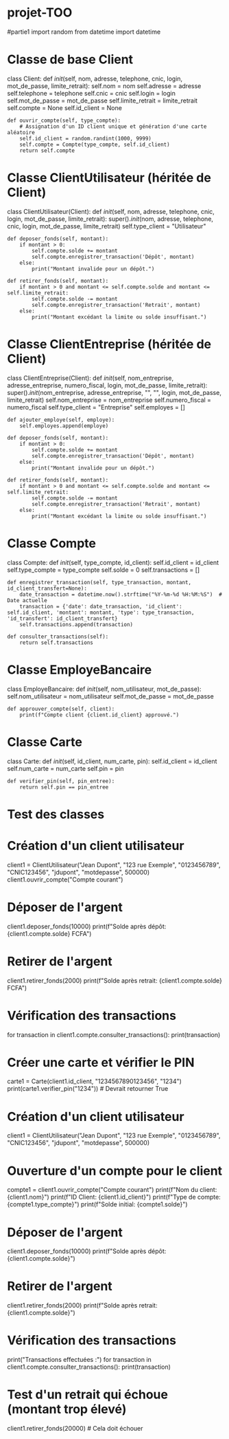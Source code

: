 # projet-TOO

#partie1
import random
from datetime import datetime

# Classe de base Client
class Client:
    def _init_(self, nom, adresse, telephone, cnic, login, mot_de_passe, limite_retrait):
        self.nom = nom
        self.adresse = adresse
        self.telephone = telephone
        self.cnic = cnic
        self.login = login
        self.mot_de_passe = mot_de_passe
        self.limite_retrait = limite_retrait
        self.compte = None
        self.id_client = None

    def ouvrir_compte(self, type_compte):
        # Assignation d'un ID client unique et génération d'une carte aléatoire
        self.id_client = random.randint(1000, 9999)
        self.compte = Compte(type_compte, self.id_client)
        return self.compte

# Classe ClientUtilisateur (héritée de Client)
class ClientUtilisateur(Client):
    def _init_(self, nom, adresse, telephone, cnic, login, mot_de_passe, limite_retrait):
        super()._init_(nom, adresse, telephone, cnic, login, mot_de_passe, limite_retrait)
        self.type_client = "Utilisateur"

    def deposer_fonds(self, montant):
        if montant > 0:
            self.compte.solde += montant
            self.compte.enregistrer_transaction('Dépôt', montant)
        else:
            print("Montant invalide pour un dépôt.")

    def retirer_fonds(self, montant):
        if montant > 0 and montant <= self.compte.solde and montant <= self.limite_retrait:
            self.compte.solde -= montant
            self.compte.enregistrer_transaction('Retrait', montant)
        else:
            print("Montant excédant la limite ou solde insuffisant.")

# Classe ClientEntreprise (héritée de Client)
class ClientEntreprise(Client):
    def _init_(self, nom_entreprise, adresse_entreprise, numero_fiscal, login, mot_de_passe, limite_retrait):
        super()._init_(nom_entreprise, adresse_entreprise, "", "", login, mot_de_passe, limite_retrait)
        self.nom_entreprise = nom_entreprise
        self.numero_fiscal = numero_fiscal
        self.type_client = "Entreprise"
        self.employes = []

    def ajouter_employe(self, employe):
        self.employes.append(employe)
        
    def deposer_fonds(self, montant):
        if montant > 0:
            self.compte.solde += montant
            self.compte.enregistrer_transaction('Dépôt', montant)
        else:
            print("Montant invalide pour un dépôt.")

    def retirer_fonds(self, montant):
        if montant > 0 and montant <= self.compte.solde and montant <= self.limite_retrait:
            self.compte.solde -= montant
            self.compte.enregistrer_transaction('Retrait', montant)
        else:
            print("Montant excédant la limite ou solde insuffisant.")

# Classe Compte
class Compte:
    def _init_(self, type_compte, id_client):
        self.id_client = id_client
        self.type_compte = type_compte
        self.solde = 0
        self.transactions = []

    def enregistrer_transaction(self, type_transaction, montant, id_client_transfert=None):
        date_transaction = datetime.now().strftime("%Y-%m-%d %H:%M:%S")  # Date actuelle
        transaction = {'date': date_transaction, 'id_client': self.id_client, 'montant': montant, 'type': type_transaction, 'id_transfert': id_client_transfert}
        self.transactions.append(transaction)

    def consulter_transactions(self):
        return self.transactions

# Classe EmployeBancaire
class EmployeBancaire:
    def _init_(self, nom_utilisateur, mot_de_passe):
        self.nom_utilisateur = nom_utilisateur
        self.mot_de_passe = mot_de_passe

    def approuver_compte(self, client):
        print(f"Compte client {client.id_client} approuvé.")

# Classe Carte
class Carte:
    def _init_(self, id_client, num_carte, pin):
        self.id_client = id_client
        self.num_carte = num_carte
        self.pin = pin

    def verifier_pin(self, pin_entree):
        return self.pin == pin_entree

# Test des classes
# Création d'un client utilisateur
client1 = ClientUtilisateur("Jean Dupont", "123 rue Exemple", "0123456789", "CNIC123456", "jdupont", "motdepasse", 500000)
client1.ouvrir_compte("Compte courant")

# Déposer de l'argent
client1.deposer_fonds(10000)
print(f"Solde après dépôt: {client1.compte.solde} FCFA")

# Retirer de l'argent
client1.retirer_fonds(2000)
print(f"Solde après retrait: {client1.compte.solde} FCFA")

# Vérification des transactions
for transaction in client1.compte.consulter_transactions():
    print(transaction)

# Créer une carte et vérifier le PIN
carte1 = Carte(client1.id_client, "1234567890123456", "1234")
print(carte1.verifier_pin("1234"))  # Devrait retourner True
# Création d'un client utilisateur
client1 = ClientUtilisateur("Jean Dupont", "123 rue Exemple", "0123456789", "CNIC123456", "jdupont", "motdepasse", 500000)

# Ouverture d'un compte pour le client
compte1 = client1.ouvrir_compte("Compte courant")
print(f"Nom du client: {client1.nom}")
print(f"ID Client: {client1.id_client}")
print(f"Type de compte: {compte1.type_compte}")
print(f"Solde initial: {compte1.solde}")

# Déposer de l'argent
client1.deposer_fonds(10000)
print(f"Solde après dépôt: {client1.compte.solde}")

# Retirer de l'argent
client1.retirer_fonds(2000)
print(f"Solde après retrait: {client1.compte.solde}")

# Vérification des transactions
print("Transactions effectuées :")
for transaction in client1.compte.consulter_transactions():
    print(transaction)

# Test d'un retrait qui échoue (montant trop élevé)
client1.retirer_fonds(20000)  # Cela doit échouer
